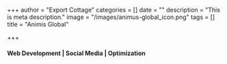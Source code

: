 +++
author = "Export Cottage"
categories = []
date = ""
description = "This is meta description."
image = "/images/animus-global_icon.png"
tags = []
title = "Animis Global"

+++
#### Web Development | Social Media | Optimization